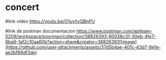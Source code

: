 # concert
 
#link video
https://youtu.be/O1uyhvQBnPU

#link de postman documentacion
https://www.postman.com/apiteam-0209/workspace/posrman/collection/38826393-90038c31-30eb-4fe7-8ba8-1af2c10aa60b?action=share&creator=38826393![image](https://github.com/user-attachments/assets/37d5b4ae-401c-43d7-8e1e-ae2bf88df3de)
